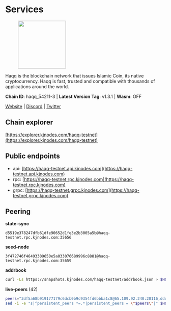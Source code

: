 # Services

<figure><img src="https://raw.githubusercontent.com/kj89/testnet_manuals/main/pingpub/logos/haqq.png" width="150" alt=""><figcaption></figcaption></figure>

Haqq is the blockchain network that issues Islamic Coin,  its native cryptocurrency. Haqq is fast, trusted and  compatible with thousands of applications around the world.

**Chain ID**: haqq_54211-3 | **Latest Version Tag**: v1.3.1 | **Wasm**: OFF

[Website](https://islamiccoin.net) | [Discord](https://discord.gg/hU9MHG5kZq) | [Twitter](https://twitter.com/Islamic_Coin)




## Chain explorer
[https://explorer.kjnodes.com/haqq-testnet](https://explorer.kjnodes.com/haqq-testnet)

## Public endpoints

* api: [https://haqq-testnet.api.kjnodes.com](https://haqq-testnet.api.kjnodes.com)
* rpc: [https://haqq-testnet.rpc.kjnodes.com](https://haqq-testnet.rpc.kjnodes.com)
* grpc: [https://haqq-testnet.grpc.kjnodes.com](https://haqq-testnet.grpc.kjnodes.com)

## Peering

**state-sync**

```text
d5519e378247dfb61dfe90652d1fe3e2b3005a5b@haqq-testnet.rpc.kjnodes.com:35656
```

**seed-node**

```text
3f472746f46493309650e5a033076689996c8881@haqq-testnet.rpc.kjnodes.com:35659
```

**addrbook**
```bash
curl -Ls https://snapshots.kjnodes.com/haqq-testnet/addrbook.json > $HOME/.haqqd/config/addrbook.json
```

**live-peers** (42)
```bash
peers="3df5a68b919177179c6dcb0b9c9354fd6bbba1c8@65.109.92.240:20116,dddce0afadf33e8b8c33a9e797493cd18a9ce5c7@154.26.157.240:35656,0833039f717227ccd156d156ea772746b8ac6d71@146.19.24.139:26656,56158e0f2acf850114e82644afceb565a73b08cc@185.144.99.95:26656,2d13d679b64e1a574904a140f72815644ec71131@65.21.133.125:30656,48a2a7762a579d25bca95b0a3548b714238dd60b@213.239.216.252:20656,6771e65c1b30cc514faf5943320fdda480fe9124@95.216.39.183:26656,23a1176c9911eac442d6d1bf15f92eeabb3981d5@45.83.173.18:26656,dd5ebfba86d8b5ff9c6ea3eb340fdb30e4c6990f@162.55.102.45:26656,360d7095f3c1250a013cfe66c43a3f0790782f78@84.46.254.50:26656,93ae3fa625f55b98225b870e4fd4052ad8a97b97@109.123.252.231:26656,62bf004201a90ce00df6f69390378c3d90f6dd7e@45.83.173.19:26656,23ff658b56fbb8bc73372973a34733ff5d79b435@142.132.202.50:11604,1fefb6b75431482502e125a290deba1e7e539d4e@135.181.148.11:26656,927a323649e7dd8d4c75da6e5edaee439652b46f@65.109.92.241:20116,ed145a35b436878c1f1c10634bd18600f3696e17@95.217.181.142:26656,32a8eec046b95e8646ff0810b4596dc7083a0beb@65.108.145.131:26656,24e894d4d8a18276acf6051cccf369a1ce69842d@65.108.151.105:26656,6ce864d853904ebef9400528f129d8fefa6f1827@91.211.251.232:36656,b72f2156db8c87e679dc853730746ff40038120c@213.239.215.77:26656,59af99085c961a6a5c8dc4bc8b3abffda16ddccb@135.181.38.62:26656,eb503dddcc41ba801c646d63cc762de4e9c43aa4@35.228.23.164:26656,f57fae1bdea281392b563a58978a2d8c0a37725f@95.217.233.234:26656,f50b6abb555c0d420834860d9a8f499801bb3ae8@135.181.62.222:26656,70c1b8334bf08fe5d56fb53d07da11f01faa560b@65.109.30.90:26656,43dc2d5ab6fa30cb10959717d26f31bc45b56fdd@149.102.133.67:35656,b9e8ec4eeb359e1b3cf5675563e72787b9d40adf@95.217.132.146:26656,a884387139109784cad9193652b82ef20a85d713@38.242.159.148:26656,0629018cef2e53288757381ffdc0b84cbb5931cc@95.216.1.249:26656,9eb507f9365313dbe7f426050fec9648298f58ee@109.205.183.51:26656,00864d91f9a8c9431c3bc12422ae9593bc12db66@185.211.5.228:26656,d5519e378247dfb61dfe90652d1fe3e2b3005a5b@65.109.68.190:35656,d8d8378108d4963ecdbb50e2f1712bc6f785f52c@154.26.157.227:35656,1e09d40584a277c72d6023e2956ff923c9d5e062@85.10.203.117:36656,a6150d39e4725d28a56f41ebf3c6d457c54bd2f1@34.138.250.4:26656,b4d5d5bdc09d4ca55e7683551ff37fee8a7ea72b@154.26.157.242:35656,b9d04ade732a3bb91b91e279c36c6f2c12d522d3@176.124.221.143:26656,125063c422e09faf45b849dd73dea61f624db891@65.109.53.60:26656,90b40d2b773090b82aa7788c2d1937e4fd6d2dc0@65.108.231.124:19656,698728df4782759869a4ef9a5f6f6236cd575f5a@65.108.62.95:26656,3afcd044314bff8a2b3579b545e642edbd80396d@154.26.157.237:35656,7f2828e3910a4b165a65e5bfb2465c1e809bad3b@65.108.48.182:26656"
sed -i -e "s|^persistent_peers *=.*|persistent_peers = \"$peers\"|" $HOME/.haqqd/config/config.toml
```
